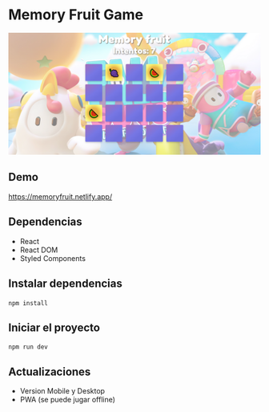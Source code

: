 # Memory Fruit Game

![image](https://raw.githubusercontent.com/solisjoaquin/solisjoaquin/master/memory-fruit-screenshoot.PNG)

## Demo

https://memoryfruit.netlify.app/

## Dependencias 

* React
* React DOM
* Styled Components

## Instalar dependencias 

```
npm install
```

## Iniciar el proyecto 

```
npm run dev
```

## Actualizaciones

* Version Mobile y Desktop 
* PWA (se puede jugar offline)
